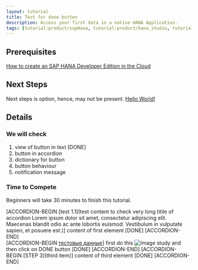 ```yaml
---
layout: tutorial
title: Test for done button
description: Access your first data in a native HANA Application.
tags: [tutorial:product/sapHana, tutorial:product/hana_studio, tutorial:technology/sql, tutorial:technology/amazon_aws, tutorial:product/hcp, tutorial:interest/gettingstarted, tutorial:product/hcp_web_workbench]
---
```

## Prerequisites  
[How to create an SAP HANA Developer Edition in the Cloud](http://go-qa.sap.com/developer/tutorials/setup-hana-for-cloud.html)

## Next Steps
Next steps is option, hence, may not be present.
[Hello World!](http://go-qa.sap.com/developer/tutorials/hana-web-development-workbench.html)

## Details

### We will check  

1. view of button in text
[DONE]
2. button in accordion 
3. dictionary for button
4. button behaviour
5. notification message

### Time to Compete

Beginners will take 30 minutes to finish this tutorial.

[ACCORDION-BEGIN [test 1.1](test content to check very long titile of accordion Lorem ipsum dolor sit amet, consectetur adipiscing elit. Maecenas blandit odio ac ante lobortis euismod. Vestibulum in vulputate sapien, et posuere est.)]
content of first element
[DONE]
[ACCORDION-END]   
[ACCORDION-BEGIN [тестовые данные]()]
first do this
![Image](https://encrypted-tbn3.gstatic.com/images?q=tbn:ANd9GcSJcoPTDvzJeU4WET0_BW9YEvQoET7QkjvYoMcviHTlT2zdjb1y)
study
and then 
click on DONE button
[DONE]
[ACCORDION-END]
[ACCORDION-BEGIN [STEP 3](third item)]
content of third element
[DONE]
[ACCORDION-END]
